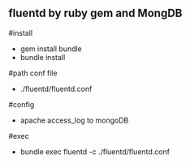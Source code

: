 ## fluentd by ruby gem and MongDB

#install
- gem install bundle
- bundle install

#path conf file
- ./fluentd/fluentd.conf

#config
- apache access_log to mongoDB

#exec
- bundle exec fluentd -c ./fluentd/fluentd.conf



